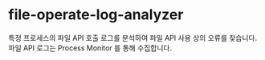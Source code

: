 # file-operate-log-analyzer
특정 프로세스의 파일 API 호출 로그를 분석하여 파일 API 사용 상의 오류를 찾습니다. 파일 API 로그는 Process Monitor 를 통해 수집합니다. 
